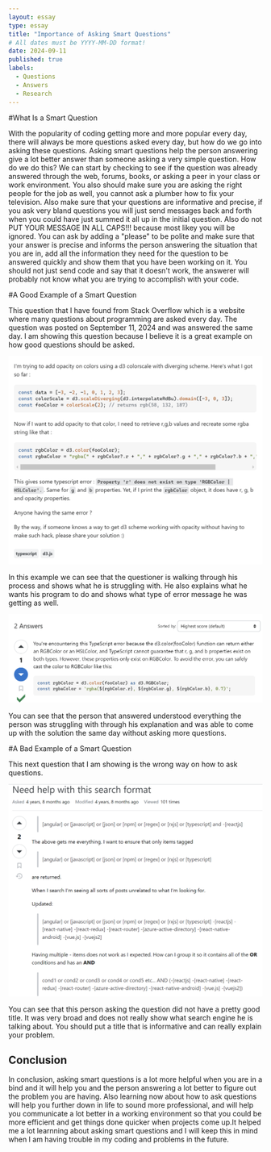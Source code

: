 ```yaml
---
layout: essay
type: essay
title: "Importance of Asking Smart Questions"
# All dates must be YYYY-MM-DD format!
date: 2024-09-11
published: true
labels:
  - Questions
  - Answers
  - Research
---
```


#What Is a Smart Question

   With the popularity of coding getting more and more popular every day, there will always be more questions asked every day, but how do we go into
asking these questions.  Asking smart questions help the person answering give a lot better answer than someone asking a very simple question.  How do we do this? We can start by checking to see if the question was already answered through the web, forums, books, or asking a peer in your class or work environment.  You also should make sure you are asking the right people for the job as well, you cannot ask a plumber how to fix your television. Also make sure that your questions are informative and precise, if you ask very bland questions you will just send messages back and forth when you could have just summed it all up in the initial question.  Also do not PUT YOUR MESSAGE IN ALL CAPS!!! because most likey you will be ignored.  You can ask by adding a "please" to be polite and make sure that your answer is precise and informs the person answering the situation that you are in, add all the information they need for the question to be answered quickly and show them that you have been working on it.  You should not just send code and say that it doesn't work, the answerer will probably not know what you are trying to accomplish with your code.

#A Good Example of a Smart Question

   This question that I have found from Stack Overflow which is a website where many questions about programming are asked every day.  The question was posted on September 11, 2024 and was answered the same day.  I am showing this question because I believe it is a great example on how good questions should be asked.

   <img width="700px" class="rounded float-start pe-4" src="../img/Screenshot 2024-09-12 133411.png">

   In this example we can see that the questioner is walking through his process and shows what he is struggling with.  He also explains what he wants his program to do and shows what type of error message he was getting as well.

   <img width="700px" class="rounded float-start pe-4" src="../img/Screenshot 2024-09-12 133431.png">

   You can see that the person that answered understood everything the person was struggling with through his explanation and was able to come up with the solution the same day without asking more questions.
   
#A Bad Example of a Smart Question

   This next question that I am showing is the wrong way on how to ask questions. 

  <img width="700px" class="rounded float-start pe-4" src="../img/Screenshot 2024-09-12 214657.png">

   You can see that this person asking the question did not have a pretty good title.  It was very broad and does not really show what search engine he is talking about.  You should put a title that is informative and can really explain your problem.
   
## Conclusion

   In conclusion, asking smart questions is a lot more helpful when you are in a bind and it will help you and the person answering a lot better to 
figure out the problem you are having.  Also learning now about how to ask questions will help you further down in life to sound more professional, 
and will help you communicate a lot better in a working environment so that you could be more efficient and get things done quicker when projects come up.It helped me a lot learnning about asking smart questions and I will keep this in mind when I am having trouble in my coding and problems in the future.

